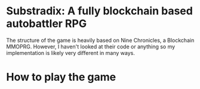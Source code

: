 # Substradix: A fully blockchain based autobattler RPG
The structure of the game is heavily based on Nine Chronicles, a Blockchain MMOPRG. 
However, I haven't looked at their code or anything so my implementation is likely very different in many ways.

# How to play the game


